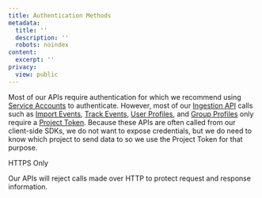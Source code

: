 ```yaml
---
title: Authentication Methods
metadata:
  title: ''
  description: ''
  robots: noindex
content:
  excerpt: ''
privacy:
  view: public
---
```

Most of our APIs require authentication for which we recommend using [Service Accounts](ref:service-accounts) to authenticate. However, most of our [Ingestion API](ref:ingestion-api) calls such as [Import Events](ref:import-events), [Track Events](ref:track-event), [User Profiles](ref:user-profiles), and [Group Profiles](ref:group-profiles) only require a [Project Token](ref:project-token). Because these APIs are often called from our client-side SDKs, we do not want to expose credentials, but we do need to know which project to send data to so we use the Project Token for that purpose.

<Callout icon="🚧" theme="warn">
  HTTPS Only

  Our APIs will reject calls made over HTTP to protect request and response information.
</Callout>
